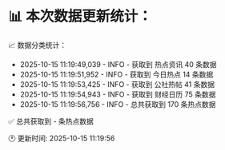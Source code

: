 📊 本次数据更新统计：
==========================

📈 数据分类统计：
- 2025-10-15 11:19:49,039 - INFO - 获取到 热点资讯 40 条数据
- 2025-10-15 11:19:51,952 - INFO - 获取到 今日热点 14 条数据
- 2025-10-15 11:19:53,425 - INFO - 获取到 公社热帖 41 条数据
- 2025-10-15 11:19:54,943 - INFO - 获取到 财经日历 75 条数据
- 2025-10-15 11:19:56,756 - INFO - 总共获取到 170 条热点数据

✅ 总共获取到 - 条热点数据

🕐 更新时间: 2025-10-15 11:19:56
